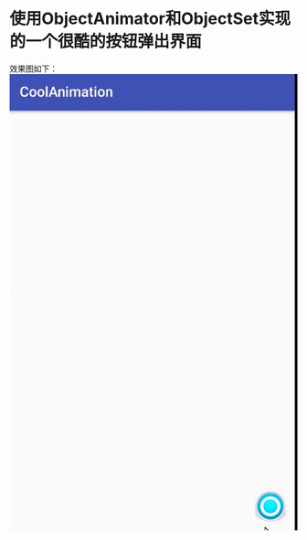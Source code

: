 使用ObjectAnimator和ObjectSet实现的一个很酷的按钮弹出界面
===============================
效果图如下：</br>
![img](https://github.com/wlDasen/CoolAnimation/blob/master/gif_image/TTORM91feB.gif)
